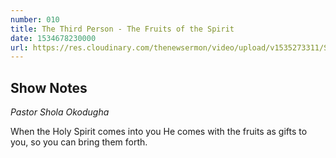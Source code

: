 ```yaml
---
number: 010
title: The Third Person - The Fruits of the Spirit
date: 1534678230000
url: https://res.cloudinary.com/thenewsermon/video/upload/v1535273311/Sunday_Service_19.08.18_-_Pastot_Shola_Okodugha_-_Holy_Ghost_Series_2.mp3
---
```


## Show Notes
_Pastor Shola Okodugha_

When the Holy Spirit comes into you He comes with the fruits as gifts to you, so you can bring them forth.
